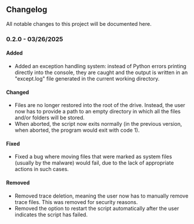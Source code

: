 ## Changelog

All notable changes to this project will be documented here.

### 0.2.0 - 03/26/2025

#### Added

- Added an exception handling system: instead of Python errors printing directly into the
console, they are caught and the output is written in an "except.log" file generated in the
current working directory.

#### Changed

- Files are no longer restored into the root of the drive. Instead, the user now has to provide
a path to an empty directory in which all the files and/or folders will be stored.
- When aborted, the script now exits normally (in the previous version, when aborted, the program
would exit with code 1).

#### Fixed

- Fixed a bug where moving files that were marked as system files (usually by the malware)
would fail, due to the lack of appropriate actions in such cases.

#### Removed

- Removed trace deletion, meaning the user now has to manually remove trace files.
This was removed for security reasons.
- Removed the option to restart the script automatically after the user indicates the script
has failed.
